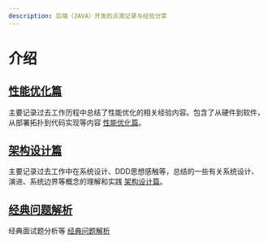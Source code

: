 ```yaml
---
description: 后端（JAVA）开发的点滴记录与经验分享
---
```


# 介绍

## [性能优化篇](performance/)

主要记录过去工作历程中总结了性能优化的相关经验内容。包含了从硬件到软件，从部署拓扑到代码实现等内容 [性能优化篇](performance/)。

## [架构设计篇](structure.md)

主要记录过去工作中在系统设计、DDD思想感触等，总结的一些有关系统设计、演进、系统边界等概念的理解和实践 [架构设计篇](structure.md)。

## [经典问题解析](https://github.com/congsg/a_book/tree/fda3feae52ca6b64379f780ede47afa2ed8a608c/problems.md)

经典面试题分析等 [经典问题解析](https://github.com/congsg/a_book/tree/fda3feae52ca6b64379f780ede47afa2ed8a608c/problems.md)

